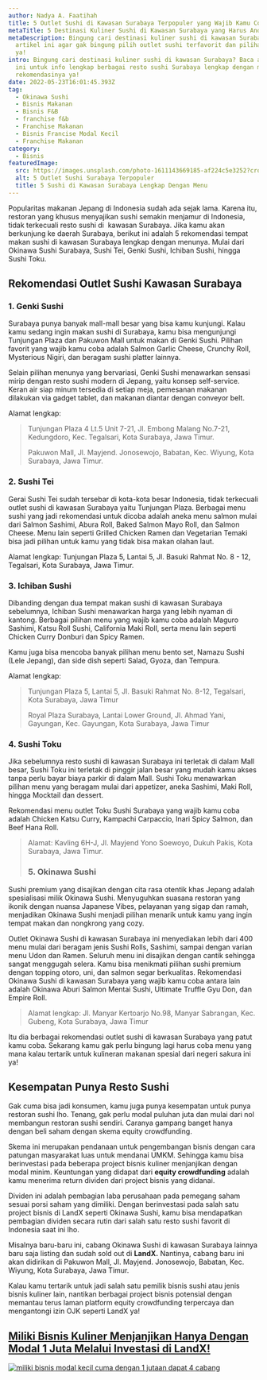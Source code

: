 ```yaml
---
author: Nadya A. Faatihah
title: 5 Outlet Sushi di Kawasan Surabaya Terpopuler yang Wajib Kamu Coba
metaTitle: 5 Destinasi Kuliner Sushi di Kawasan Surabaya yang Harus Anda Coba
metaDescription: Bingung cari destinasi kuliner sushi di kawasan Surabaya? Cek
  artikel ini agar gak bingung pilih outlet sushi terfavorit dan pilihan menunya
  ya!
intro: Bingung cari destinasi kuliner sushi di kawasan Surabaya? Baca artikel
  ini untuk info lengkap berbagai resto sushi Surabaya lengkap dengan menu
  rekomendasinya ya!
date: 2022-05-23T16:01:45.393Z
tag:
  - Okinawa Sushi
  - Bisnis Makanan
  - Bisnis F&B
  - franchise f&b
  - Franchise Makanan
  - Bisnis Francise Modal Kecil
  - Franchise Makanan
category:
  - Bisnis
featuredImage:
  src: https://images.unsplash.com/photo-1611143669185-af224c5e3252?crop=entropy&cs=tinysrgb&fm=jpg&ixlib=rb-1.2.1&q=80&raw_url=true&ixid=MnwxMjA3fDB8MHxwaG90by1wYWdlfHx8fGVufDB8fHx8&auto=format&fit=crop&w=1032
  alt: 5 Outlet Sushi Surabaya Terpopuler
  title: 5 Sushi di Kawasan Surabaya Lengkap Dengan Menu
---
```

Popularitas makanan Jepang di Indonesia sudah ada sejak lama. Karena itu, restoran yang khusus menyajikan sushi semakin menjamur di Indonesia, tidak terkecuali resto sushi di  kawasan Surabaya. Jika kamu akan berkunjung ke daerah Surabaya, berikut ini adalah 5 rekomendasi tempat makan sushi di kawasan Surabaya lengkap dengan menunya. Mulai dari Okinawa Sushi Surabaya, Sushi Tei, Genki Sushi, Ichiban Sushi, hingga Sushi Toku.

## Rekomendasi Outlet Sushi Kawasan Surabaya

### 1. Genki Sushi

Surabaya punya banyak mall-mall besar yang bisa kamu kunjungi. Kalau kamu sedang ingin makan sushi di Surabaya, kamu bisa mengunjungi Tunjungan Plaza dan Pakuwon Mall untuk makan di Genki Sushi. Pilihan favorit yang wajib kamu coba adalah Salmon Garlic Cheese, Crunchy Roll, Mysterious Nigiri, dan beragam sushi platter lainnya.

Selain pilihan menunya yang bervariasi, Genki Sushi menawarkan sensasi mirip dengan resto sushi modern di Jepang, yaitu konsep self-service. Keran air siap minum tersedia di setiap meja, pemesanan makanan dilakukan via gadget tablet, dan makanan diantar dengan conveyor belt.

Alamat lengkap: 

> Tunjungan Plaza 4 Lt.5 Unit 7-21, Jl. Embong Malang No.7-21, Kedungdoro, Kec. Tegalsari, Kota Surabaya, Jawa Timur.
>
> Pakuwon Mall, Jl. Mayjend. Jonosewojo, Babatan, Kec. Wiyung, Kota Surabaya, Jawa Timur.

### 2. Sushi Tei 

Gerai Sushi Tei sudah tersebar di kota-kota besar Indonesia, tidak terkecuali outlet sushi di kawasan Surabaya yaitu Tunjungan Plaza. Berbagai menu sushi yang jadi rekomendasi untuk dicoba adalah aneka menu salmon mulai dari Salmon Sashimi, Abura Roll, Baked Salmon Mayo Roll, dan Salmon Cheese. Menu lain seperti Grilled Chicken Ramen dan Vegetarian Temaki bisa jadi pilihan untuk kamu yang tidak bisa makan olahan laut. 

Alamat lengkap: Tunjungan Plaza 5, Lantai 5, Jl. Basuki Rahmat No. 8 - 12, Tegalsari, Kota Surabaya, Jawa Timur.

### 3. Ichiban Sushi

Dibanding dengan dua tempat makan sushi di kawasan Surabaya sebelumnya, Ichiban Sushi menawarkan harga yang lebih nyaman di kantong. Berbagai pilihan menu yang wajib kamu coba adalah Maguro Sashimi, Katsu Roll Sushi, California Maki Roll, serta menu lain seperti Chicken Curry Donburi dan Spicy Ramen. 

Kamu juga bisa mencoba banyak pilihan menu bento set, Namazu Sushi (Lele Jepang), dan side dish seperti Salad, Gyoza, dan Tempura.

Alamat lengkap:

> Tunjungan Plaza 5, Lantai 5, Jl. Basuki Rahmat No. 8-12, Tegalsari, Kota Surabaya, Jawa Timur
>
> Royal Plaza Surabaya, Lantai Lower Ground, Jl. Ahmad Yani, Gayungan, Kec. Gayungan, Kota Surabaya, Jawa Timur 

### 4. Sushi Toku

Jika sebelumnya resto sushi di kawasan Surabaya ini terletak di dalam Mall besar, Sushi Toku ini terletak di pinggir jalan besar yang mudah kamu akses tanpa perlu bayar biaya parkir di dalam Mall. Sushi Toku menawarkan pilihan menu yang beragam mulai dari appetizer, aneka Sashimi, Maki Roll, hingga Mocktail dan dessert.

Rekomendasi menu outlet Toku Sushi Surabaya yang wajib kamu coba adalah Chicken Katsu Curry, Kampachi Carpaccio, Inari Spicy Salmon, dan Beef Hana Roll.

> Alamat: Kavling 6H-J, Jl. Mayjend Yono Soewoyo, Dukuh Pakis, Kota Surabaya, Jawa Timur.
>
> ### 5. Okinawa Sushi 

Sushi premium yang disajikan dengan cita rasa otentik khas Jepang adalah spesialisasi milik Okinawa Sushi. Menyuguhkan suasana restoran yang ikonik dengan nuansa Japanese Vibes, pelayanan yang sigap dan ramah, menjadikan Okinawa Sushi menjadi pilihan menarik untuk kamu yang ingin tempat makan dan nongkrong yang cozy. 

Outlet Okinawa Sushi di kawasan Surabaya ini menyediakan lebih dari 400 menu mulai dari beragam jenis Sushi Rolls, Sashimi, sampai dengan varian menu Udon dan Ramen. Seluruh menu ini disajikan dengan cantik sehingga sangat menggugah selera. Kamu bisa menikmati pilihan sushi premium dengan topping otoro, uni, dan salmon segar berkualitas. Rekomendasi Okinawa Sushi di kawasan Surabaya yang wajib kamu coba antara lain adalah Okinawa Aburi Salmon Mentai Sushi, Ultimate Truffle Gyu Don, dan Empire Roll.

> Alamat lengkap: Jl. Manyar Kertoarjo No.98, Manyar Sabrangan, Kec. Gubeng, Kota Surabaya, Jawa Timur 

Itu dia berbagai rekomendasi outlet sushi di kawasan Surabaya yang patut kamu coba. Sekarang kamu gak perlu bingung lagi harus coba menu yang mana kalau tertarik untuk kulineran makanan spesial dari negeri sakura ini ya!

## Kesempatan Punya Resto Sushi

Gak cuma bisa jadi konsumen, kamu juga punya kesempatan untuk punya restoran sushi lho. Tenang, gak perlu modal puluhan juta dan mulai dari nol membangun restoran sushi sendiri. Caranya gampang banget hanya dengan beli saham dengan skema equity crowdfunding. 

Skema ini merupakan pendanaan untuk pengembangan bisnis dengan cara patungan masyarakat luas untuk mendanai UMKM. Sehingga kamu bisa berinvestasi pada beberapa project bisnis kuliner menjanjikan dengan modal minim. Keuntungan yang didapat dari **equity crowdfunding** adalah kamu menerima return dividen dari project bisnis yang didanai. 

Dividen ini adalah pembagian laba perusahaan pada pemegang saham sesuai porsi saham yang dimiliki. Dengan berinvestasi pada salah satu project bisnis di LandX seperti Okinawa Sushi, kamu bisa mendapatkan pembagian dividen secara rutin dari salah satu resto sushi favorit di Indonesia saat ini lho.

Misalnya baru-baru ini, cabang Okinawa Sushi di kawasan Surabaya lainnya baru saja listing dan sudah sold out di **LandX.** Nantinya, cabang baru ini akan didirikan di Pakuwon Mall, Jl. Mayjend. Jonosewojo, Babatan, Kec. Wiyung, Kota Surabaya, Jawa Timur.

Kalau kamu tertarik untuk jadi salah satu pemilik bisnis sushi atau jenis bisnis kuliner lain, nantikan berbagai project bisnis potensial dengan memantau terus laman platform equity crowdfunding terpercaya dan mengantongi izin OJK seperti LandX ya!

## [Miliki Bisnis Kuliner Menjanjikan Hanya Dengan Modal 1 Juta Melalui Investasi di LandX!](https://landx.id/?utm_source=Blog&utm_medium=organic+keyword&utm_campaign=blog&utm_id=Blog)

[![miliki bisnis modal kecil cuma dengan 1 jutaan dapat 4 cabang ](https://accountgram-production.sfo2.cdn.digitaloceanspaces.com/landx_ghost/2021/11/jadi-owner-bisnis-hanya-1-jutaan-dengan-cuan-yang-sangat-menjanjikan.png)](https://landx.id/?utm_source=Blog&utm_medium=organic+keyword&utm_campaign=blog&utm_id=Blog)